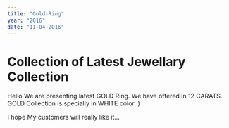 ```yaml
---
title: "Gold-Ring"
year: "2016"
date: "11-04-2O16"
---
```


# Collection of Latest Jewellary Collection

Hello We are presenting latest GOLD Ring.
We have offered in 12 CARATS.
GOLD Collection is specially in WHITE color :)

I hope My customers will really like it...
